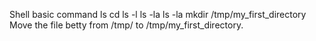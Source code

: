 Shell basic command
ls
cd
ls -l
ls -la
ls -la
mkdir /tmp/my_first_directory
Move the file betty from /tmp/ to /tmp/my_first_directory.
